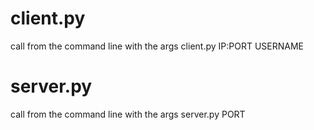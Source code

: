 # client.py
call from the command line with the args
client.py IP:PORT USERNAME

# server.py
call from the command line with the args
server.py PORT